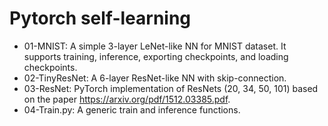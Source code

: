 # Pytorch self-learning
- 01-MNIST: A simple 3-layer LeNet-like NN for MNIST dataset. It supports training, inference, exporting checkpoints, and loading checkpoints.
- 02-TinyResNet: A 6-layer ResNet-like NN with skip-connection.
- 03-ResNet: PyTorch implementation of ResNets (20, 34, 50, 101) based on the paper https://arxiv.org/pdf/1512.03385.pdf.
- 04-Train.py: A generic train and inference functions.
